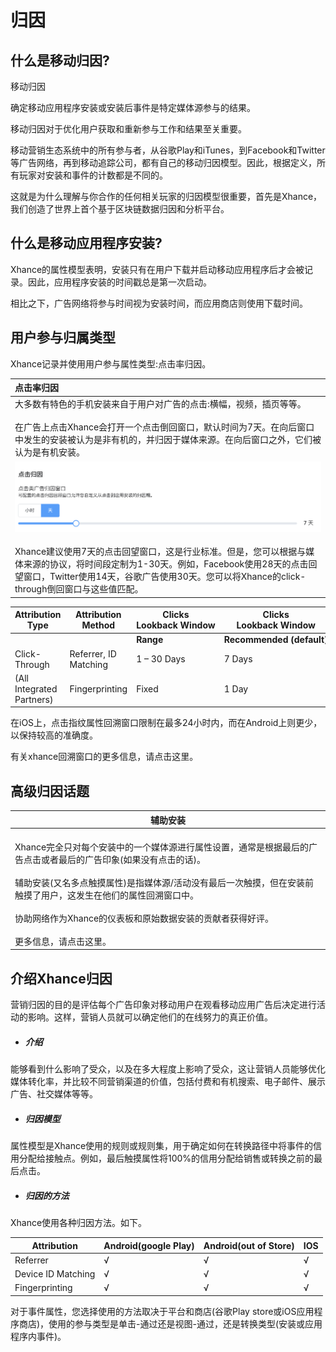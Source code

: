 # 归因

## 什么是移动归因?

移动归因

确定移动应用程序安装或安装后事件是特定媒体源参与的结果。

移动归因对于优化用户获取和重新参与工作和结果至关重要。

移动营销生态系统中的所有参与者，从谷歌Play和iTunes，到Facebook和Twitter等广告网络，再到移动追踪公司，都有自己的移动归因模型。因此，根据定义，所有玩家对安装和事件的计数都是不同的。

这就是为什么理解与你合作的任何相关玩家的归因模型很重要，首先是Xhance，我们创造了世界上首个基于区块链数据归因和分析平台。



## 什么是移动应用程序安装?

Xhance的属性模型表明，安装只有在用户下载并启动移动应用程序后才会被记录。因此，应用程序安装的时间戳总是第一次启动。

相比之下，广告网络将参与时间视为安装时间，而应用商店则使用下载时间。



## 用户参与归属类型

Xhance记录并使用用户参与属性类型:点击率归因。

| 点击率归因                                                   |
| :----------------------------------------------------------- |
| 大多数有特色的手机安装来自于用户对广告的点击:横幅，视频，插页等等。<br /><br />在广告上点击Xhance会打开一个点击倒回窗口，默认时间为7天。在向后窗口中发生的安装被认为是非有机的，并归因于媒体来源。在向后窗口之外，它们被认为是有机安装。<br />
![image-20180816120429841](imgs/20190219104514.png)<br /><br />Xhance建议使用7天的点击回望窗口，这是行业标准。但是，您可以根据与媒体来源的协议，将时间段定制为1-30天。例如，Facebook使用28天的点击回望窗口，Twitter使用14天，谷歌广告使用30天。您可以将Xhance的click-through倒回窗口与这些值匹配。<br /> |

| **Attribution Type**      | **Attribution Method** | **Clicks Lookback Window** | Clicks Lookback Window    |
| ------------------------- | ---------------------- | -------------------------- | ------------------------- |
|                           |                        | **Range**                  | **Recommended (default)** |
| Click-Through             | Referrer, ID Matching  | 1 – 30 Days                | 7 Days                    |
| (All Integrated Partners) | Fingerprinting         | Fixed                      | 1 Day                     |



在iOS上，点击指纹属性回溯窗口限制在最多24小时内，而在Android上则更少，以保持较高的准确度。

有关xhance回溯窗口的更多信息，请点击这里。



## 高级归因话题

| 辅助安装                                                     |
| ------------------------------------------------------------ |
| <br />Xhance完全只对每个安装中的一个媒体源进行属性设置，通常是根据最后的广告点击或者最后的广告印象(如果没有点击的话)。<br /><br />辅助安装(又名多点触摸属性)是指媒体源/活动没有最后一次触摸，但在安装前触摸了用户，这发生在他们的属性回溯窗口中。<br /><br />协助网络作为Xhance的仪表板和原始数据安装的贡献者获得好评。<br /><br />更多信息，请点击这里。 |

## 介绍Xhance归因 

营销归因的目的是评估每个广告印象对移动用户在观看移动应用广告后决定进行活动的影响。这样，营销人员就可以确定他们的在线努力的真正价值。

- ##### 介绍


能够看到什么影响了受众，以及在多大程度上影响了受众，这让营销人员能够优化媒体转化率，并比较不同营销渠道的价值，包括付费和有机搜索、电子邮件、展示广告、社交媒体等等。

- ##### 归因模型


属性模型是Xhance使用的规则或规则集，用于确定如何在转换路径中将事件的信用分配给接触点。例如，最后触摸属性将100%的信用分配给销售或转换之前的最后点击。

- ##### 归因的方法


Xhance使用各种归因方法。如下。

| Attribution        | Android(google Play) | Android(out of Store) | IOS  |
| ------------------ | -------------------- | --------------------- | ---- |
| Referrer           | √                    | √                     | √    |
| Device ID Matching | √                    | √                     | √    |
| Fingerprinting     | √                    | √                     | √    |

对于事件属性，您选择使用的方法取决于平台和商店(谷歌Play store或iOS应用程序商店)，使用的参与类型是单击-通过还是视图-通过，还是转换类型(安装或应用程序内事件)。